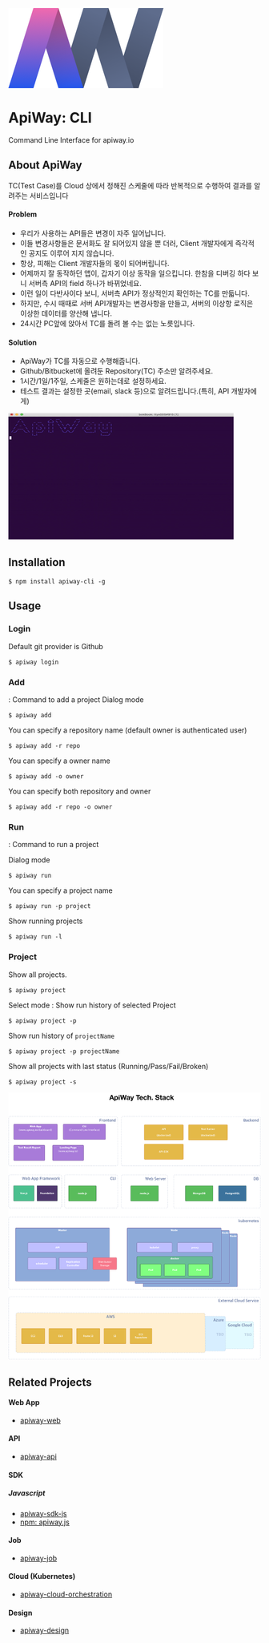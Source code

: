 ![logo](https://github.com/ApiWay/apiway-design/blob/master/img/logo.png)
# ApiWay: CLI
Command Line Interface for apiway.io

## About ApiWay
TC(Test Case)를 Cloud 상에서 정해진 스케줄에 따라 반복적으로 수행하여 결과를 알려주는 서비스입니다
#### Problem
* 우리가 사용하는 API들은 변경이 자주 일어납니다.
* 이들 변경사항들은 문서화도 잘 되어있지 않을 뿐 더러, Client 개발자에게 즉각적인 공지도 이루어 지지 않습니다.
* 항상, 피해는 Client 개발자들의 몫이 되어버립니다.
* 어제까지 잘 동작하던 앱이, 갑자기 이상 동작을 일으킵니다.  한참을 디버깅 하다 보니 서버측 API의 field 하나가 바뀌었네요.
* 이런 일이 다반사이다 보니, 서버측 API가 정상적인지 확인하는 TC를 만듧니다.
* 하지만, 수시 때때로 서버 API개발자는 변경사항을 만들고, 서버의 이상항 로직은 이상한 데이터를 양산해 냅니다.
* 24시간 PC앞에 앉아서 TC를 돌려 볼 수는 없는 노릇입니다.
#### Solution
* ApiWay가 TC를 자동으로 수행해줍니다.
* Github/Bitbucket에 올려둔 Repository(TC) 주소만 알려주세요.
* 1시간/1일/1주일, 스케줄은 원하는데로 설정하세요.
* 테스트 결과는 설정한 곳(email, slack 등)으로 알려드립니다.(특히, API 개발자에게)


![ApiWay CLI](https://github.com/ApiWay/apiway-cli/blob/master/docs/img/apiway-cli.gif)

## Installation
```shell
$ npm install apiway-cli -g
```

## Usage
### Login
Default git provider is Github
```shell
$ apiway login
```
### Add
: Command to add a project
Dialog mode
```shell
$ apiway add
```
You can specify a repository name
(default owner is authenticated user)
```shell
$ apiway add -r repo
```
You can specify a owner name
```shell
$ apiway add -o owner
```
You can specify both repository and owner
```shell
$ apiway add -r repo -o owner
```

### Run
: Command to run a project

Dialog mode
```shell
$ apiway run 
```
You can specify a project name
```shell
$ apiway run -p project
```
Show running projects
```shell
$ apiway run -l
```
### Project
Show all projects.
```shell
$ apiway project
```
Select mode : Show run history of selected Project
```shell
$ apiway project -p
```
Show run history of `projectName`
```shell
$ apiway project -p projectName
```
Show all projects with last status (Running/Pass/Fail/Broken)
```shell
$ apiway project -s
```

![ApiWay Tech. Stack](https://github.com/ApiWay/apiway-cli/blob/master/docs/img/apiway_tech_stack.png)


## Related Projects
#### Web App
* [apiway-web](https://github.com/ApiWay/apiway-web)
#### API
* [apiway-api](https://github.com/ApiWay/apiway-api)
#### SDK
##### Javascript
* [apiway-sdk-js](https://github.com/ApiWay/apiway-sdk-js)
* [npm: apiway.js](https://www.npmjs.com/package/apiway.js)
#### Job
* [apiway-job](https://github.com/ApiWay/apiway-job)
#### Cloud (Kubernetes)
* [apiway-cloud-orchestration](https://github.com/ApiWay/apiway-cloud-orchestration)
#### Design
* [apiway-design](https://github.com/ApiWay/apiway-design)
